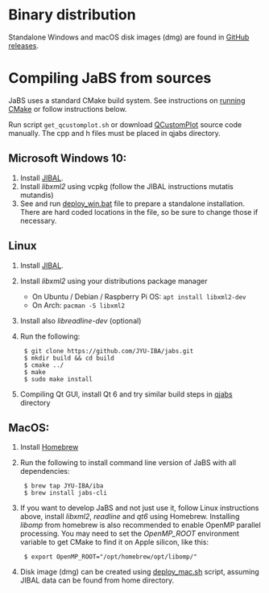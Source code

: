 # Binary distribution

Standalone Windows and macOS disk images (dmg) are found in [GitHub releases](https://github.com/JYU-IBA/jabs/releases).

# Compiling JaBS from sources

JaBS uses a standard CMake build system. See instructions on [running CMake](https://cmake.org/runningcmake/) or follow instructions below.

Run script `get_qcustomplot.sh` or download [QCustomPlot](https://www.qcustomplot.com/index.php/download) source code manually. The cpp and h files must be placed in qjabs directory.

## Microsoft Windows 10:

1. Install [JIBAL](https://github.com/JYU-IBA/jibal/blob/master/INSTALL.md).
2. Install *libxml2* using vcpkg (follow the JIBAL instructions mutatis mutandis)
3. See and run [deploy_win.bat](release_scripts/deploy_win.bat) file to prepare a standalone installation. There are hard coded locations in the file, so be sure to change those if necessary.
## Linux
1. Install [JIBAL](https://github.com/JYU-IBA/jibal/blob/master/INSTALL.md).
2. Install *libxml2* using your distributions package manager
    - On Ubuntu / Debian / Raspberry Pi OS: `apt install libxml2-dev`
    - On Arch: `pacman -S libxml2`
3. Install also *libreadline-dev* (optional)
4. Run the following:

        $ git clone https://github.com/JYU-IBA/jabs.git
        $ mkdir build && cd build
        $ cmake ../
        $ make
        $ sudo make install

5. Compiling Qt GUI, install Qt 6 and try similar build steps in [qjabs](qjabs/) directory

## MacOS:
1. Install [Homebrew](https://brew.sh/)
2. Run the following to install command line version of JaBS with all dependencies:
    
        $ brew tap JYU-IBA/iba
        $ brew install jabs-cli

4. If you want to develop JaBS and not just use it, follow Linux instructions above, install *libxml2*, *readline* and *qt6* using Homebrew. Installing *libomp* from homebrew is also recommended to enable OpenMP parallel processing. You may need to set the *OpenMP_ROOT* environment variable to get CMake to find it on Apple silicon, like this:

        $ export OpenMP_ROOT="/opt/homebrew/opt/libomp/"

5. Disk image (dmg) can be created using [deploy_mac.sh](release_scripts/deploy_mac.sh) script, assuming JIBAL data can be found from home directory.
